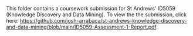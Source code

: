 This folder contains a coursework submission for St Andrews' ID5059 (Knowledge Discovery and Data Mining). To view the the submission, click here: https://github.com/josh-arrabaca/st-andrews-knowledge-discovery-and-data-mining/blob/main/ID5059-Assessment-1-Report.pdf.
